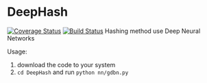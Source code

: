 DeepHash
=============
[![Coverage Status](https://coveralls.io/repos/jungle-cat/DeepHash/badge.png)](https://coveralls.io/r/jungle-cat/DeepHash)
[![Build Status](https://travis-ci.org/jungle-cat/DeepHash.svg?branch=develop)](https://travis-ci.org/jungle-cat/DeepHash)
Hashing method use Deep Neural Networks

Usage:
  1. download the code to your system
  2. `cd DeepHash` and run `python nn/gdbn.py`
